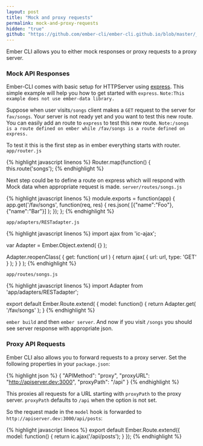 ```yaml
---
layout: post
title: "Mock and proxy requests"
permalink: mock-and-proxy-requests
hidden: "true"
github: "https://github.com/ember-cli/ember-cli.github.io/blob/master/_posts/2013-04-10-mock-and-proxy-requests.md"
---
```


Ember CLI allows you to either mock responses or proxy requests to a proxy server.

### Mock API Responses

Ember-CLI comes with basic setup for HTTPServer using [express](http://expressjs.com/).
This simple example will help you how to get started with `express`.
`Note:This example does not use ember-data library. `

Suppose when user visits`/songs` client makes a `GET` request to the server for `fav/songs`.
Your server is not ready yet and you want to test this new route. You can easily add an route to `express` to test this new route.
`Note:/songs is a route defined on ember while /fav/songs is a route defined on express.`

To test it this is the first step as in ember everything starts with router.
`app/router.js`

{% highlight javascript linenos %}
Router.map(function() {
  this.route('songs');
{% endhighlight %}

Next step could be to define a route on express which will respond with Mock data when appropriate request is made.
`server/routes/songs.js`

{% highlight javascript linenos %}
module.exports = function(app) {
  app.get('/fav/songs', function(req, res) {
  res.json( [{"name":"Foo"},{"name":"Bar"}] );
  });
};
{% endhighlight %}

`app/adapters/RESTadapter.js`

{% highlight javascript linenos %}
import ajax from 'ic-ajax';

var Adapter = Ember.Object.extend( {} );

Adapter.reopenClass( {
  get: function( url ) {
    return ajax( { url: url, type: 'GET' } );
  }
} );
{% endhighlight %}

`app/routes/songs.js`

{% highlight javascript linenos %}
import Adapter from 'app/adapters/RESTadapter';

export default Ember.Route.extend( {
  model: function() {
    return Adapter.get( '/fav/songs' );
  }
{% endhighlight %}

`ember build` and then `ember server`. And now if you visit `/songs` you should see server response with appropriate json.

### Proxy API Requests

Ember CLI also allows you to forward requests to a proxy server. Set the following
properties in your `package.json`:

{% highlight json %}
{
  "APIMethod": "proxy",
  "proxyURL": "http://apiserver.dev:3000",
  "proxyPath": "/api"
}
{% endhighlight %}

This proxies all requests for a URL starting with `proxyPath` to the proxy server.
`proxyPath` defaults to `/api` when the option is not set.

So the request made in the `model` hook is forwarded to
`http://apiserver.dev:3000/api/posts`:

{% highlight javascript lineos %}
export default Ember.Route.extend({
  model: function() {
    return ic.ajax('/api/posts');
  }
});
{% endhighlight %}
